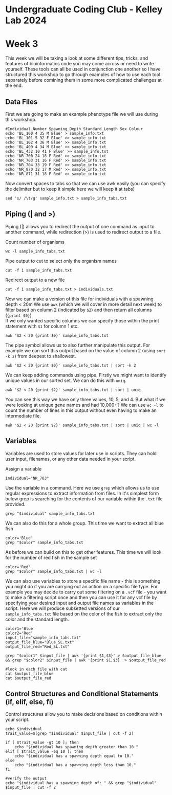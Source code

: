 Undergraduate Coding Club - Kelley Lab 2024
================
Week 3
================

This week we will be taking a look at some different tips, tricks, and features of bioinformatics code you may come across or need to write yourself. 
These tools can all be used in conjunction one another so I have structured this workshop to go through examples of how to use each tool separately before comining them in some more complicated challenges at the end.

## Data Files

First we are going to make an example phenotype file we will use during this workshop. 

```
#Individual_Number Spawning_Depth Standard_Length Sex Colour
echo 'BL_100 4 35 M Blue' > sample_info.txt
echo 'BL_101 5 32 F Blue' >> sample_info.txt
echo 'BL_102 4 36 M Blue' >> sample_info.txt
echo 'BL_400 4 34 M Blue' >> sample_info.txt
echo 'BL_432 10 41 F Blue' >> sample_info.txt
echo 'NR_700 24 18 F Red' >> sample_info.txt
echo 'NR_703 31 16 F Red' >> sample_info.txt
echo 'NR_704 33 19 F Red' >> sample_info.txt
echo 'NR_870 32 17 M Red' >> sample_info.txt
echo 'NR_871 31 18 F Red' >> sample_info.txt
```

Now convert spaces to tabs so that we can use awk easily (you can specify the delimiter but to keep it simple here we will keep it at tabs)
```
sed 's/ /\t/g' sample_info.txt > sample_info_tabs.txt
```

## Piping (| and >)
Piping (|) allows you to redirect the output of one command as input to another command, while redirection (>) is used to redirect output to a file.  

Count number of organisms
```
wc -l sample_info_tabs.txt
```

Pipe output to cut to select only the organism names
```
cut -f 1 sample_info_tabs.txt
```

Redirect output to a new file
```
cut -f 1 sample_info_tabs.txt > individuals.txt
```

Now we can make a version of this file for individuals with a spawning depth < 20m
We use `awk` (which we will cover in more detail next week) to filter based on column 2 (indicated by `$2`) and then return all columns (`{print $0}`)  
If we only wanted specific columns we can specify those within the print statement with `$1` for column 1 etc.
```
awk '$2 < 20 {print $0}' sample_info_tabs.txt
```

The pipe symbol allows us to also further manipulate this output.
For example we can sort this output based on the value of column 2 (using `sort -k 2`) from deepest to shallowest.
```
awk '$2 < 20 {print $0}' sample_info_tabs.txt | sort -k 2
```

We can keep adding commands using pipe. 
Firstly we might want to identify unique values in our sorted set. We can do this with `uniq`.
```
awk '$2 < 20 {print $2}' sample_info_tabs.txt | sort | uniq
```

You can see this way we have only three values, 10, 5, and 4. But what if we were looking at unique gene names and had 10,000+?
We can use `wc -l` to count the number of lines in this output without even having to make an intermediate file. 
```
awk '$2 < 20 {print $2}' sample_info_tabs.txt | sort | uniq | wc -l
```

## Variables
Variables are used to store values for later use in scripts. They can hold user input, filenames, or any other data needed in your script.  

Assign a variable
```
individual="NR_703"
```

Use the variable in a command. Here we use `grep` which allows us to use regular expressions to extract information from files.
In it's simplest form below grep is searching for the contents of our variable within the `.txt` file provided.
```
grep "$individual" sample_info_tabs.txt
```

We can also do this for a whole group. This time we want to extract all blue fish
```
color='Blue'
grep "$color" sample_info_tabs.txt
```

As before we can build on this to get other features. This time we will look for the number of red fish in the sample set
```
color='Red'
grep "$color" sample_info_tabs.txt | wc -l
```

We can also use variables to store a specific file name - this is something you might do if you are carrying out an action on a specific file type.
For example you may decide to carry out some filtering on a `.vcf` file - you want to make a filtering script once and then you can use it for any vcf file by specifying your desired input and output file names as variables in the script. Here we will produce subsetted versions of our `sample_info_tabs.txt` file based on the color of the fish to extract only the color and the standard length.

```
color1='Blue'
color2='Red'
input_file="sample_info_tabs.txt"
output_file_blue="Blue_SL.txt"
output_file_red="Red_SL.txt"

grep "$color1" $input_file | awk '{print $1,$3}' > $output_file_blue && grep "$color2" $input_file | awk '{print $1,$3}' > $output_file_red

#look in each file with cat
cat $output_file_blue
cat $output_file_red

```

## Control Structures and Conditional Statements (if, elif, else, fi)
Control structures allow you to make decisions based on conditions within your script.  

```
echo $individual
trait_value=$(grep "$individual" $input_file | cut -f 2)

if [ $trait_value -gt 10 ]; then
    echo "$individual has spawning depth greater than 10."
elif [ $trait_value -eq 10 ]; then
    echo "$individual has a spawning depth equal to 10."
else
    echo "$individual has a spawning depth less than 10."
fi

#verify the output
echo "$individual has a spawning depth of: " && grep "$individual" $input_file | cut -f 2
```
